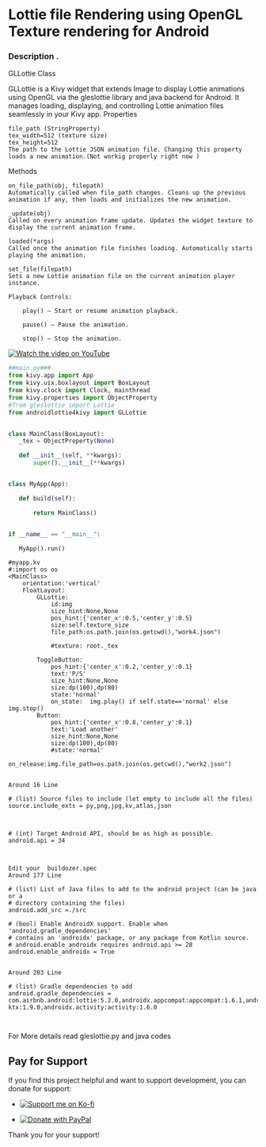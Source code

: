 # Lottie file Rendering using OpenGL Texture rendering for Android
### Description .
GLLottie Class

GLLottie is a Kivy widget that extends Image to display Lottie animations using OpenGL via the gleslottie library and java backend for Android. It manages loading, displaying, and controlling Lottie animation files seamlessly in your Kivy app.
Properties

    file_path (StringProperty)
    tex_width=512 (texture size)
    tex_height=512
    The path to the Lottie JSON animation file. Changing this property loads a new animation.(Not workig properly right now )

Methods

    on_file_path(obj, filepath)
    Automatically called when file_path changes. Cleans up the previous animation if any, then loads and initializes the new animation.

    _update(obj)
    Called on every animation frame update. Updates the widget texture to display the current animation frame.

    loaded(*args)
    Called once the animation file finishes loading. Automatically starts playing the animation.

    set_file(filepath)
    Sets a new Lottie animation file on the current animation player instance.

    Playback Controls:

        play() — Start or resume animation playback.

        pause() — Pause the animation.

        stop() — Stop the animation.

[![Watch the video on YouTube](https://img.youtube.com/vi/VIDEO_ID/hqdefault.jpg)](https://youtube.com/shorts/1dD2m1Yj-Dw?si=UwCECiU9zMkc5_IR)

 ```python
 ##main.py###
 from kivy.app import App
from kivy.uix.boxlayout import BoxLayout
from kivy.clock import Clock, mainthread
from kivy.properties import ObjectProperty
#from gleslottie import Lottie
from androidlottie4kivy import GLLottie


class MainClass(BoxLayout):
    _tex = ObjectProperty(None)

    def __init__(self, **kwargs):
        super().__init__(**kwargs)


class MyApp(App):

    def build(self):

        return MainClass()


if __name__ == "__main__":

    MyApp().run()
```
```kv
#myapp.kv
#:import os os
<MainClass>
	orientation:'vertical'
	FloatLayout:
		GLLottie:
			id:img
			size_hint:None,None
			pos_hint:{'center_x':0.5,'center_y':0.5}
			size:self.texture_size
			file_path:os.path.join(os.getcwd(),"work4.json")

			#texture: root._tex
		
		ToggleButton:
			pos_hint:{'center_x':0.2,'center_y':0.1}
			text:'P/S'
			size_hint:None,None
			size:dp(100),dp(80)
			state:'normal'
			on_state:  img.play() if self.state=='normal' else img.stop()
		Button:
			pos_hint:{'center_x':0.8,'center_y':0.1}
			text:'Load another'
			size_hint:None,None
			size:dp(100),dp(80)
			#state:'normal'
			on_release:img.file_path=os.path.join(os.getcwd(),"work2.json")

```
```buildozer.spec 

Around 16 Line

# (list) Source files to include (let empty to include all the files)
source.include_exts = py,png,jpg,kv,atlas,json



# (int) Target Android API, should be as high as possible.
android.api = 34



Edit your  buildozer.spec 
Around 177 Line

# (list) List of Java files to add to the android project (can be java or a
# directory containing the files)
android.add_src =./src

# (bool) Enable AndroidX support. Enable when 'android.gradle_dependencies'
# contains an 'androidx' package, or any package from Kotlin source.
# android.enable_androidx requires android.api >= 28
android.enable_androidx = True


Around 203 Line

# (list) Gradle dependencies to add
android.gradle_dependencies = com.airbnb.android:lottie:5.2.0,androidx.appcompat:appcompat:1.6.1,androidx.core:core-ktx:1.9.0,androidx.activity:activity:1.6.0



```
For More details read gleslottie.py and java codes 


## Pay for Support

If you find this project helpful and want to support development, you can donate for support:

-  [![Support me on Ko-fi](https://img.shields.io/badge/Support%20me%20on-Ko--fi-%23FF5F5F.svg?style=flat&logo=ko-fi&logoColor=white)](https://ko-fi.com/sahilpixel)
  
- [![Donate with PayPal](https://img.shields.io/badge/Donate-PayPal-blue?style=flat&logo=paypal&logoColor=white)](https://paypal.me/SKSAHILIN?country.x=IN&locale.x=en_GB)


Thank you for your support!
